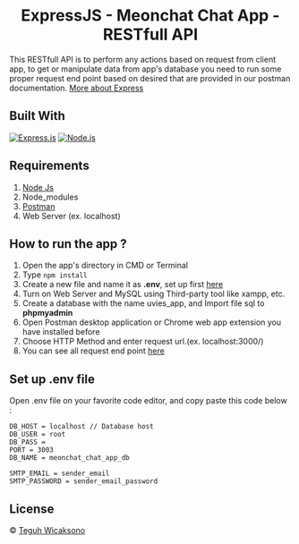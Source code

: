 <h1 align="center">ExpressJS - Meonchat Chat App - RESTfull API</h1>

This RESTfull API is to perform any actions based on request from client app, to get or manipulate data from app's database you need to run some proper request end point based on desired that are provided in our postman documentation. [More about Express](https://en.wikipedia.org/wiki/Express.js)

## Built With

[![Express.js](https://img.shields.io/badge/Express.js-4.x-orange.svg?style=rounded-square)](https://expressjs.com/en/starter/installing.html)
[![Node.js](https://img.shields.io/badge/Node.js-v.12.13-green.svg?style=rounded-square)](https://nodejs.org/)

## Requirements

1. <a href="https://nodejs.org/en/download/">Node Js</a>
2. Node_modules
3. <a href="https://www.getpostman.com/">Postman</a>
4. Web Server (ex. localhost)

## How to run the app ?

1. Open the app's directory in CMD or Terminal
2. Type `npm install`
3. Create a new file and name it as **.env**, set up first [here](#set-up-env-file)
4. Turn on Web Server and MySQL using Third-party tool like xampp, etc.
5. Create a database with the name uvies_app, and Import file sql to **phpmyadmin**
6. Open Postman desktop application or Chrome web app extension you have installed before
7. Choose HTTP Method and enter request url.(ex. localhost:3000/)
8. You can see all request end point [here](https://documenter.getpostman.com/view/13803139/TzXzCwdo)

## Set up .env file

Open .env file on your favorite code editor, and copy paste this code below :

```
DB_HOST = localhost // Database host
DB_USER = root
DB_PASS =
PORT = 3003
DB_NAME = meonchat_chat_app_db

SMTP_EMAIL = sender_email
SMTP_PASSWORD = sender_email_password
```

## License

© [Teguh Wicaksono](https://github.com/twicks95/)
